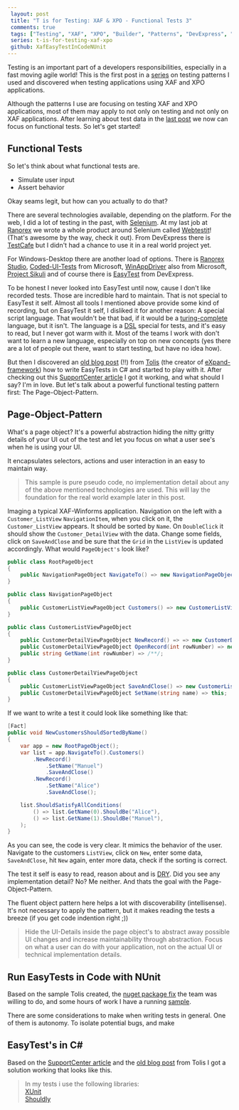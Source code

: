 ```yaml
---
 layout: post 
 title: "T is for Testing: XAF & XPO - Functional Tests 3"
 comments: true
 tags: ["Testing", "XAF", "XPO", "Builder", "Patterns", "DevExpress", "EasyTest", "Ranorex", "Webtestit"]
 series: t-is-for-testing-xaf-xpo
 github: XafEasyTestInCodeNUnit
---
```


Testing is an important part of a developers responsibilities, especially in a fast moving agile world!
This is the first post in a [series](/series/{{page.series}}) on testing patterns I used and discovered when testing applications using XAF and XPO applications.

Although the patterns I use are focusing on testing XAF and XPO applications, most of them may apply to not only on testing and not only on XAF applications.
After learning about test data in the [last post](/2019/05/26/t-is-for-testing-xaf-xpo-test-data-2.html) we now can focus on functional tests. So let's get started!

## Functional Tests

So let's think about what functional tests are.

* Simulate user input
* Assert behavior

Okay seams legit, but how can you actually to do that?

There are several technologies available, depending on the platform. For the web, I did a lot of testing in the past, with [Selenium](http://seleniumhq.org). At my last job at [Ranorex](//www.ranorex.com/) we wrote a whole product around Selenium called [Webtestit](//www.ranorex.com/webtestit/)! (That's awesome by the way, check it out). From DevExpress there is [TestCafe](//www.devexpress.com/products/testcafestudio/) but I didn't had a chance to use it in a real world project yet.  

For Windows-Desktop there are another load of options. There is [Ranorex Studio](//www.ranorex.com/why-ranorex/), [Coded-UI-Tests](//docs.microsoft.com/en-us/visualstudio/test/use-ui-automation-to-test-your-code?view=vs-2019) from Microsoft, [WinAppDriver](//github.com/microsoft/WinAppDriver) also from Microsoft, [Project Sikuli](http://doc.sikuli.org) and of course there is [EasyTest](//documentation.devexpress.com/eXpressAppFramework/113206/Concepts/Debugging-Testing-and-Error-Handling/Functional-Testing) from DevExpress.

To be honest I never looked into EasyTest until now, cause I don't like recorded tests. Those are incredible hard to maintain. That is not special to EasyTest it self. Almost all tools I mentioned above provide some kind of recording, but on EasyTest it self, I disliked it for another reason: A special script language. That wouldn't be that bad, if it would be a [turing-complete](//en.wikipedia.org/wiki/Turing_completeness) language, but it isn't. The language is a [DSL](//en.wikipedia.org/wiki/Domain-specific_language) special for tests, and it's easy to read, but I never got warm with it. Most of the teams I work with don't want to learn a new language, especially on top on new concepts (yes there are a lot of people out there, want to start testing, but have no idea how).

But then I discovered an [old blog post](//community.devexpress.com/blogs/xaf/archive/2011/05/04/how-to-write-easytests-in-code.aspx) (!!) from [Tolis](//github.com/apobekiaris) (the creator of [eXpand-framework](http://expandframework.com)) how to write EasyTests in C# and started to play with it. After checking out this [SupportCenter article](//www.devexpress.com/Support/Center/Question/Details/T710782/how-to-write-easytests-in-code) I got it working, and what should I say? I'm in love. But let's talk about a powerful functional testing pattern first: The Page-Object-Pattern.

## Page-Object-Pattern

What's a page object? It's a powerful abstraction hiding the nitty gritty details of your UI out of the test and let you focus on what a user see's when he is using your UI.

It encapsulates selectors, actions and user interaction in an easy to maintain way.

> This sample is pure pseudo code, no implementation detail about any of the above mentioned technologies are used. This will lay the foundation for the real world example later in this post.

Imaging a typical XAF-Winforms application. Navigation on the left with a `Customer_ListView` `NavigationItem`, when you click on it, the `Customer_ListView` appears. It should be sorted by `Name`. On `DoubleClick` it should show the `Customer_DetailView` with the data. Change some fields, click on `SaveAndClose` and be sure that the `Grid` in the `ListView` is updated accordingly.
What would `PageObject's` look like?

```cs
public class RootPageObject
{
    public NavigationPageObject NavigateTo() => new NavigationPageObject();
}

public class NavigationPageObject
{
    public CustomerListViewPageObject Customers() => new CustomerListViewPageObject();
}

public class CustomerListViewPageObject
{
    public CustomerDetailViewPageObject NewRecord() => => new CustomerDetailViewPageObject();
    public CustomerDetailViewPageObject OpenRecord(int rowNumber) => new CustomerDetailViewPageObject();
    public string GetName(int rowNumber) => /**/;
}

public class CustomerDetailViewPageObject
{
    public CustomerListViewPageObject SaveAndClose() => new CustomerListViewPageObject();
    public CustomerDetailViewPageObject SetName(string name) => this;
}
```

If we want to write a test it could look like something like that:

```cs
[Fact]
public void NewCustomersShouldSortedByName()
{
    var app = new RootPageObject();
    var list = app.NavigateTo().Customers()
        .NewRecord()
            .SetName("Manuel")
            .SaveAndClose()
        .NewRecord()
            .SetName("Alice")
            .SaveAndClose();

    list.ShouldSatisfyAllConditions(
        () => list.GetName(0).ShouldBe("Alice"),
        () => list.GetName(1).ShouldBe("Manuel"),
    );
}

```

As you can see, the code is very clear. It mimics the behavior of the user. Navigate to the customers `ListView`, click on `New`, enter some data, `SaveAndClose`, hit `New` again, enter more data, check if the sorting is correct.

The test it self is easy to read, reason about and is [DRY](//en.wikipedia.org/wiki/Don%27t_repeat_yourself). Did you see any implementation detail? No? Me neither. And thats the goal with the Page-Object-Pattern.

The fluent object pattern here helps a lot with discoverability (intellisense). It's not necessary to apply the pattern, but it makes reading the tests a breeze (if you get code indention right ;))

> Hide the UI-Details inside the page object's to abstract away possible UI changes and increase maintainability through abstraction. Focus on what a user can do with your application, not on the actual UI or technical implementation details.

## Run EasyTests in Code with NUnit

Based on the sample Tolis created, the [nuget package fix]() the team was willing to do, and some hours of work I have a running [sample](https://github.com/biohazard999/XafEasyTestInCodeNUnit).

There are some considerations to make when writing tests in general. One of them is autonomy. To isolate potential bugs, and make 

## EasyTest's in C#

Based on the [SupportCenter article](//www.devexpress.com/Support/Center/Question/Details/T710782/how-to-write-easytests-in-code) and the [old blog post](//community.devexpress.com/blogs/xaf/archive/2011/05/04/how-to-write-easytests-in-code.aspx) from Tolis I got a solution working that looks like this.

> In my tests i use the following libraries:  
> [XUnit](//xunit.net/)  
> [Shouldly](//github.com/shouldly/shouldly)



